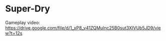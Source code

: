 # Super-Dry
Gameplay video:
https://drive.google.com/file/d/1_xP8_v41ZQMulnc25B0sut3XIVUb5JD9/view?t=12s
